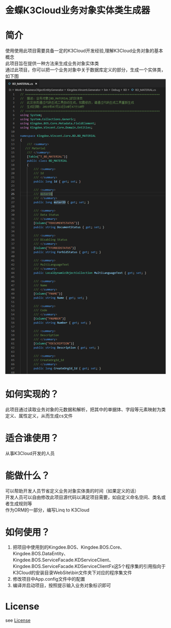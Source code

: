 # 金蝶K3Cloud业务对象实体类生成器
# 简介
使用使用此项目需要具备一定的K3Cloud开发经验,理解K3Cloud业务对象的基本概念<br/>
此项目旨在提供一种方法来生成业务对象实体类<br/>
通过此项目，你可以把一个业务对象中关于数据库定义的部分，生成一个实体类，如下图<br/>
![主类](/docs/images/物料实体类截图.png)<br/>
# 如何实现的？
此项目通过读取业务对象的元数据和解析，把其中的单据体、字段等元素映射为类定义、属性定义，从而生成cs文件<br/>
# 适合谁使用？
从事K3Cloud开发的人员<br/>
# 能做什么？
可以帮助开发人员节省定义业务对象实体类的时间（如果定义的话）<br/>
开发人员可以自由修改此项目源代码以满足项目需要，如自定义命名空间、类名或者生成规则等<br/>
作为ORM的一部分，编写Linq to K3Cloud<br/>
# 如何使用？
1. 把项目中使用到的Kingdee.BOS、Kingdee.BOS.Core、Kingdee.BOS.DataEntity、Kingdee.BOS.ServiceFacade.KDServiceClient、Kingdee.BOS.ServiceFacade.KDServiceClientFx这5个程序集的引用指向于K3Cloud的安装目录WebSite\bin文件夹下对应的程序集文件
2. 修改项目中App.config文件中的配置
3. 编译并启动项目，按照提示输入业务对象标识即可
# License
see [License](/LICENSE.txt)
